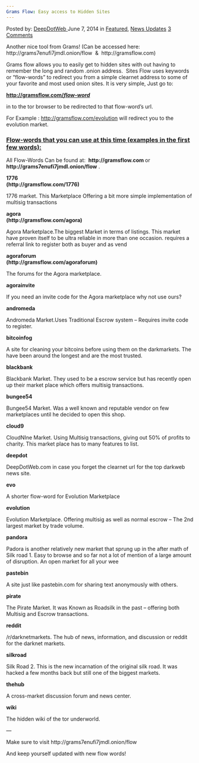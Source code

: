 ```yaml
---
Grams Flow: Easy access to Hidden Sites
---
```

<article class="post-listing post-5909 post type-post status-publish format-standard has-post-thumbnail hentry  tag-access tag-easy tag-flow tag-grams tag-sites">
    <div class="post-inner">
        <span>Posted by: <a href="https://www.deepdotweb.com/author/admin/" title="">DeepDotWeb </a></span>
    <span>June 7, 2014</span>
    <span>in <a href="https://www.deepdotweb.com/category/deepdot-news/" rel="category tag">Featured</a>, <a href="https://www.deepdotweb.com/category/news-updates/" rel="category tag">News Updates</a></span>
    <span><a href="https://www.deepdotweb.com/2014/06/07/grams-flow-easy-access-hidden-sites/#comments">3 Comments</a></span>
    </p>
    <div class="clear"></div>
    <div class="entry">
    <p class="text-muted">Another nice tool from Grams! (Can be accessed here: http://grams7enufi7jmdl.onion/flow  &amp;  http://gramsflow.com)</p>
    <p class="text-muted">Grams flow allows you to easily get to hidden sites with out having to remember the long and random .onion address.  Sites Flow uses keywords or &#8220;flow-words&#8221; to redirect you from a simple clearnet address to some of your favorite and most used onion sites. It is very simple, Just go to:</p>
    <p class="text-muted"><span style="text-decoration: underline;"><strong>http://gramsflow.com/<i>flow-word</i> </strong></span></p>
    <p class="text-muted">in to the tor browser to be redirected to that flow-word&#8217;s url.</p>
    <div class="alert alert-info">For Example : <a class="alert-link" href="http://gramsflow.com/evolution" target="_blank">http://gramsflow.com/evolution</a> will redirect you to the evolution market.</div>
    <div class="panel panel-primary">
    <div class="panel-heading">
    <h3 class="panel-title"><span style="text-decoration: underline;">Flow-words that you can use at this time (examples in the first few words):</span></h3>
    <p>All Flow-Words Can be found at:  <strong>http://gramsflow.com </strong>or<strong> http://grams7enufi7jmdl.onion/flow</strong> .</p>
    </div>
    <div class="panel-body">
    <div class="col-6 col-sm-6 col-md-4 col-lg-4">
    <p class="text-primary" style="white-space: nowrap;"><strong>1776</strong><br/>
    <strong> (http://gramsflow.com/1776)</strong></p>
    <p>1776 market. This Marketplace Offering a bit more simple implementation of multisig transactions</p>
    </div>
    <div class="col-6 col-sm-6 col-md-4 col-lg-4">
    <p class="text-primary" style="white-space: nowrap;"><strong>agora</strong><br/>
    <strong> (http://gramsflow.com/agora)</strong></p>
    <p>Agora Marketplace.The biggest Market in terms of listings. This market have proven itself to be ultra reliable in more than one occasion. requires a referral link to register both as buyer and as vend</p>
    </div>
    <div class="col-6 col-sm-6 col-md-4 col-lg-4">
    <p class="text-primary" style="white-space: nowrap;"><strong>agoraforum</strong><br/>
    <strong> (http://gramsflow.com/agoraforum)</strong></p>
    <p>The forums for the Agora marketplace.</p>
    </div>
    <div class="col-6 col-sm-6 col-md-4 col-lg-4">
    <p class="text-primary" style="white-space: nowrap;"><strong>agorainvite</strong></p>
    <p>If you need an invite code for the Agora marketplace why not use ours?</p>
    </div>
    <div class="col-6 col-sm-6 col-md-4 col-lg-4">
    <p class="text-primary" style="white-space: nowrap;"><strong>andromeda</strong></p>
    <p>Andromeda Market.Uses Traditional Escrow system &#8211; Requires invite code to register.</p>
    </div>
    <div class="col-6 col-sm-6 col-md-4 col-lg-4">
    <p class="text-primary" style="white-space: nowrap;"><strong>bitcoinfog</strong></p>
    <p>A site for cleaning your bitcoins before using them on the darkmarkets. The have been around the longest and are the most trusted.</p>
    </div>
    <div class="col-6 col-sm-6 col-md-4 col-lg-4">
    <p class="text-primary" style="white-space: nowrap;"><strong>blackbank</strong></p>
    <p>Blackbank Market. They used to be a escrow service but has recently open up their market place which offers multisig transactions.</p>
    </div>
    <div class="col-6 col-sm-6 col-md-4 col-lg-4">
    <p class="text-primary" style="white-space: nowrap;"><strong>bungee54</strong></p>
    <p>Bungee54 Market. Was a well known and reputable vendor on few marketplaces until he decided to open this shop.</p>
    </div>
    <div class="col-6 col-sm-6 col-md-4 col-lg-4">
    <p class="text-primary" style="white-space: nowrap;"><strong>cloud9</strong></p>
    <p>CloudNIne Market. Using Multisig transactions, giving out 50% of profits to charity. This market place has to many features to list.</p>
    </div>
    <div class="col-6 col-sm-6 col-md-4 col-lg-4">
    <p class="text-primary" style="white-space: nowrap;"><strong>deepdot</strong></p>
    <p>DeepDotWeb.com in case you forget the clearnet url for the top darkweb news site.</p>
    </div>
    <div class="col-6 col-sm-6 col-md-4 col-lg-4">
    <p class="text-primary" style="white-space: nowrap;"><strong>evo</strong></p>
    <p>A shorter flow-word for Evolution Marketplace</p>
    </div>
    <div class="col-6 col-sm-6 col-md-4 col-lg-4">
    <p class="text-primary" style="white-space: nowrap;"><strong>evolution</strong></p>
    <p>Evolution Marketplace. Offering multisig as well as normal escrow &#8211; The 2nd largest market by trade volume.</p>
    </div>
    <div class="col-6 col-sm-6 col-md-4 col-lg-4">
    <p class="text-primary" style="white-space: nowrap;"><strong>pandora</strong></p>
    <p>Padora is another relatively new market that sprung up in the after math of Silk road 1. Easy to browse and so far not a lot of mention of a large amount of disruption. An open market for all your wee</p>
    </div>
    <div class="col-6 col-sm-6 col-md-4 col-lg-4">
    <p class="text-primary" style="white-space: nowrap;"><strong>pastebin</strong></p>
    <p>A site just like pastebin.com for sharing text anonymously with others.</p>
    </div>
    <div class="col-6 col-sm-6 col-md-4 col-lg-4">
    <p class="text-primary" style="white-space: nowrap;"><strong>pirate</strong></p>
    <p>The Pirate Market. It was Known as Roadsilk in the past &#8211; offering both Multisig and Escrow transactions.</p>
    </div>
    <div class="col-6 col-sm-6 col-md-4 col-lg-4">
    <p class="text-primary" style="white-space: nowrap;"><strong>reddit</strong></p>
    <p>/r/darknetmarkets. The hub of news, information, and discussion or reddit for the darknet markets.</p>
    </div>
    <div class="col-6 col-sm-6 col-md-4 col-lg-4">
    <p class="text-primary" style="white-space: nowrap;"><strong>silkroad</strong></p>
    <p>Silk Road 2. This is the new incarnation of the original silk road. It was hacked a few months back but still one of the biggest markets.</p>
    </div>
    <div class="col-6 col-sm-6 col-md-4 col-lg-4">
    <p class="text-primary" style="white-space: nowrap;"><strong>thehub</strong></p>
    <p>A cross-market discussion forum and news center.</p>
    </div>
    <div class="col-6 col-sm-6 col-md-4 col-lg-4">
    <p class="text-primary" style="white-space: nowrap;"><strong>wiki</strong></p>
    <p>The hidden wiki of the tor underworld.</p>
    <p>&#8212;</p>
    <p>Make sure to visit http://grams7enufi7jmdl.onion/flow</p>
    <p>And keep yourself updated with new flow words!</p>
    </div>
    </div>
    </div>
    </div>
    <span style="display:none"><a href="https://www.deepdotweb.com/tag/access/" rel="tag">access</a> <a href="https://www.deepdotweb.com/tag/easy/" rel="tag">easy</a> <a href="https://www.deepdotweb.com/tag/flow/" rel="tag">flow</a> <a href="https://www.deepdotweb.com/tag/grams/" rel="tag">grams</a> <a href="https://www.deepdotweb.com/tag/hidden/" rel="tag">hidden</a> <a href="https://www.deepdotweb.com/tag/sites/" rel="tag">sites</a></span> <span style="display:none" class="updated">2014-06-07</span>
    <div style="display:none" class="vcard author" itemprop="author" itemscope itemtype="http://schema.org/Person"><strong class="fn" itemprop="name"><a href="https://www.deepdotweb.com/author/admin/" title="Posts by DeepDotWeb" rel="author">DeepDotWeb</a></strong></div>
    </div>
</article>

